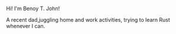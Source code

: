Hi! I'm Benoy T. John!

A recent dad,juggling home and work activities, trying to learn Rust whenever I can.


